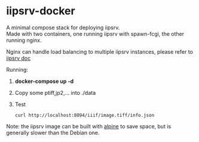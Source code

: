 # iipsrv-docker

A minimal compose stack for deploying iipsrv.     
Made with two containers, one running iipsrv with spawn-fcgi, the other running nginx.

Nginx can  handle load balancing to multiple iipsrv instances, please refer to [iipsrv doc](https://iipimage.sourceforge.io/documentation/server/)


Running:

1. **docker-compose up -d**

2. Copy some ptiff,jp2,... into ./data
3. Test

    ```curl http://localhost:8094/iiif/image.tiff/info.json```


Note: the iipsrv image can be built with [alpine](https://github.com/medialibraryonline/iipsrv-docker/blob/master/Dockerfile.alpine) to save space, but is generally slower than the Debian one.